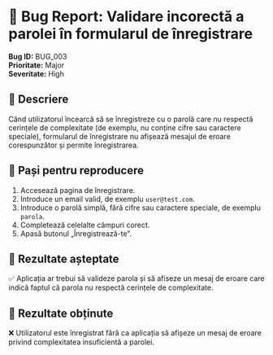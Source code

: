 # 🐞 Bug Report: Validare incorectă a parolei în formularul de înregistrare

**Bug ID:** BUG_003  
**Prioritate:** Major  
**Severitate:** High  

## 🔹 Descriere  
Când utilizatorul încearcă să se înregistreze cu o parolă care nu respectă cerințele de complexitate (de exemplu, nu conține cifre sau caractere speciale), formularul de înregistrare nu afișează mesajul de eroare corespunzător și permite înregistrarea.  

## 🔹 Pași pentru reproducere  
1. Accesează pagina de înregistrare.  
2. Introduce un email valid, de exemplu `user@test.com`.  
3. Introduce o parolă simplă, fără cifre sau caractere speciale, de exemplu `parola`.  
4. Completează celelalte câmpuri corect.  
5. Apasă butonul „Înregistrează-te”.  

## 🔹 Rezultate așteptate  
✅ Aplicația ar trebui să valideze parola și să afiseze un mesaj de eroare care indică faptul că parola nu respectă cerințele de complexitate.  

## 🔹 Rezultate obținute  
❌ Utilizatorul este înregistrat fără ca aplicația să afișeze un mesaj de eroare privind complexitatea insuficientă a parolei.
